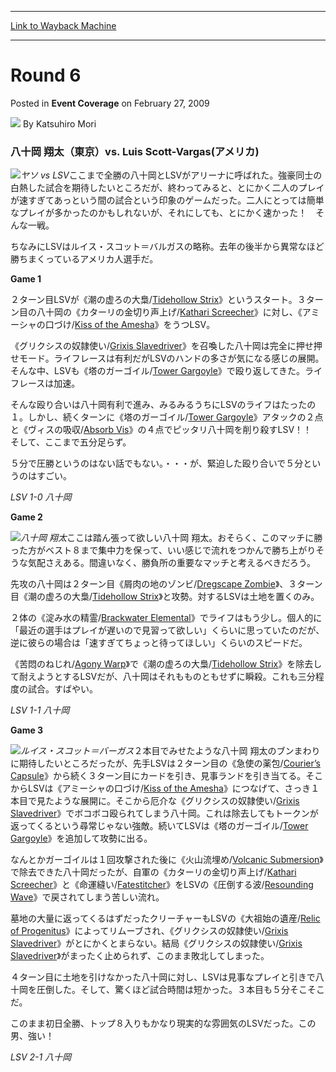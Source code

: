 
---
[Link to Wayback Machine](https://web.archive.org/web/20220526133128/https://magic.wizards.com/en/articles/archive/event-coverage/round-6-2009-02-27)

[_metadata_:author]:- "Katsuhiro Mori"
[_metadata_:description]:- "八十岡 翔太（東京）vs. Luis Scott-Vargas(アメリカ) ヤソ vs LSVここまで全勝の八十岡とLSVがアリーナに呼ばれた。強豪同士の白熱した試合を期待したいところだが、終わってみると、とにかく二人のプレイが速すぎてあっという間の試合という印象のゲームだった。二人にとっては簡単なプレイが多かったのかもしれないが、それにしても、とにかく速かった！　そんな一戦。 ちなみにLSVはルイス・スコット＝バルガスの略称。去年の後半から異常なほど勝ちまくっているアメリカ人選手だ。 Game 1 ２ターン目LSVが《潮の虚ろの大梟/Tidehollow Strix》というスタート。３ターン目の八十岡の《カターリの金切り声上げ/Kathari Screecher》に対し、《アミーシャの口づけ/Kiss of the Amesha》をうつLSV。"
[_metadata_:generator]:- "Drupal 7 (http://drupal.org)"
[_metadata_:node]:- "507296"
[_metadata_:publish_date]:- "2009-02-27"
[_metadata_:source]:- "div-main-content"
[_metadata_:title]:- "Round 6"
[_metadata_:wayback_capture_timestamp]:- "2022-05-26 13:31:28"
[_metadata_:wayback_raw_url]:- "https://web.archive.org/web/20220526133128id_/https://magic.wizards.com/en/articles/archive/event-coverage/round-6-2009-02-27"
[_metadata_:wayback_url]:- "https://magic.wizards.com/en/articles/archive/event-coverage/round-6-2009-02-27"
---


Round 6
=======



 Posted in **Event Coverage**
 on February 27, 2009 






![](https://media.magic.wizards.com/styles/auth_small/public/images/person/Top8-Katsuhiro-Mori.jpg)
By Katsuhiro Mori











###  八十岡 翔太（東京）vs. Luis Scott-Vargas(アメリカ)


![](https://media.magic.wizards.com/image_legacy_migration/mtg/images/daily/events/ptkyo09/R6_80LSV.jpg)*ヤソ vs LSV*ここまで全勝の八十岡とLSVがアリーナに呼ばれた。強豪同士の白熱した試合を期待したいところだが、終わってみると、とにかく二人のプレイが速すぎてあっという間の試合という印象のゲームだった。二人にとっては簡単なプレイが多かったのかもしれないが、それにしても、とにかく速かった！　そんな一戦。


ちなみにLSVはルイス・スコット＝バルガスの略称。去年の後半から異常なほど勝ちまくっているアメリカ人選手だ。


**Game 1**


２ターン目LSVが《潮の虚ろの大梟/[Tidehollow Strix](https://gatherer.wizards.com/Pages/Card/Details.aspx?name=Tidehollow+Strix)》というスタート。３ターン目の八十岡の《カターリの金切り声上げ/[Kathari Screecher](https://gatherer.wizards.com/Pages/Card/Details.aspx?name=Kathari+Screecher)》に対し、《アミーシャの口づけ/[Kiss of the Amesha](https://gatherer.wizards.com/Pages/Card/Details.aspx?name=Kiss+of+the+Amesha)》をうつLSV。


《グリクシスの奴隷使い/[Grixis Slavedriver](https://gatherer.wizards.com/Pages/Card/Details.aspx?name=Grixis+Slavedriver)》を召喚した八十岡は完全に押せ押せモード。ライフレースは有利だがLSVのハンドの多さが気になる感じの展開。そんな中、LSVも《塔のガーゴイル/[Tower Gargoyle](https://gatherer.wizards.com/Pages/Card/Details.aspx?name=Tower+Gargoyle)》で殴り返してきた。ライフレースは加速。


そんな殴り合いは八十岡有利で進み、みるみるうちにLSVのライフはたったの１。しかし、続くターンに《塔のガーゴイル/[Tower Gargoyle](https://gatherer.wizards.com/Pages/Card/Details.aspx?name=Tower+Gargoyle)》アタックの２点と《ヴィスの吸収/[Absorb Vis](https://gatherer.wizards.com/Pages/Card/Details.aspx?name=Absorb+Vis)》の４点でピッタリ八十岡を削り殺すLSV！！　そして、ここまで五分足らず。


５分で圧勝というのはない話でもない。・・・が、緊迫した殴り合いで５分というのはすごい。


*LSV 1-0 八十岡*


**Game 2**


![](https://media.magic.wizards.com/image_legacy_migration/mtg/images/daily/events/ptkyo09/R6_80.jpg)*八十岡 翔太*ここは踏ん張って欲しい八十岡 翔太。おそらく、このマッチに勝った方がベスト８まで集中力を保って、いい感じで流れをつかんで勝ち上がりそうな気配さえある。間違いなく、勝負所の重要なマッチと考えるべきだろう。


先攻の八十岡は２ターン目《屑肉の地のゾンビ/[Dregscape Zombie](https://gatherer.wizards.com/Pages/Card/Details.aspx?name=Dregscape+Zombie)》、３ターン目《潮の虚ろの大梟/[Tidehollow Strix](https://gatherer.wizards.com/Pages/Card/Details.aspx?name=Tidehollow+Strix)》と攻勢。対するLSVは土地を置くのみ。


２体の《淀み水の精霊/[Brackwater Elemental](https://gatherer.wizards.com/Pages/Card/Details.aspx?name=Brackwater+Elemental)》でライフはもう少し。個人的に「最近の選手はプレイが遅いので見習って欲しい」くらいに思っていたのだが、逆に彼らの場合は「速すぎてちょっと待ってほしい」くらいのスピードだ。


《苦悶のねじれ/[Agony Warp](https://gatherer.wizards.com/Pages/Card/Details.aspx?name=Agony+Warp)》で《潮の虚ろの大梟/[Tidehollow Strix](https://gatherer.wizards.com/Pages/Card/Details.aspx?name=Tidehollow+Strix)》を除去して耐えようとするLSVだが、八十岡はそれもものともせずに瞬殺。これも三分程度の試合。すばやい。


*LSV 1-1 八十岡*


**Game 3**


![](https://media.magic.wizards.com/image_legacy_migration/mtg/images/daily/events/ptkyo09/R6_LSV.jpg)*ルイス・スコット＝バーガス*２本目でみせたような八十岡 翔太のブンまわりに期待したいところだったが、先手LSVは２ターン目の《急使の薬包/[Courier’s Capsule](https://gatherer.wizards.com/Pages/Card/Details.aspx?name=Courier%E2%80%99s+Capsule)》から続く３ターン目にカードを引き、見事ランドを引き当てる。そこからLSVは《アミーシャの口づけ/[Kiss of the Amesha](https://gatherer.wizards.com/Pages/Card/Details.aspx?name=Kiss+of+the+Amesha)》につなげて、さっき１本目で見たような展開に。そこから厄介な《グリクシスの奴隷使い/[Grixis Slavedriver](https://gatherer.wizards.com/Pages/Card/Details.aspx?name=Grixis+Slavedriver)》でボコボコ殴られてしまう八十岡。これは除去してもトークンが返ってくるという尋常じゃない強敵。続いてLSVは《塔のガーゴイル/[Tower Gargoyle](https://gatherer.wizards.com/Pages/Card/Details.aspx?name=Tower+Gargoyle)》を追加して攻勢に出る。


なんとかガーゴイルは１回攻撃された後に《火山流埋め/[Volcanic Submersion](https://gatherer.wizards.com/Pages/Card/Details.aspx?name=Volcanic+Submersion)》で除去できた八十岡だったが、自軍の《カターリの金切り声上げ/[Kathari Screecher](https://gatherer.wizards.com/Pages/Card/Details.aspx?name=Kathari+Screecher)》と《命運縫い/[Fatestitcher](https://gatherer.wizards.com/Pages/Card/Details.aspx?name=Fatestitcher)》をLSVの《圧倒する波/[Resounding Wave](https://gatherer.wizards.com/Pages/Card/Details.aspx?name=Resounding+Wave)》で戻されてしまう苦しい流れ。


墓地の大量に返ってくるはずだったクリーチャーもLSVの《大祖始の遺産/[Relic of Progenitus](https://gatherer.wizards.com/Pages/Card/Details.aspx?name=Relic+of+Progenitus)》によってリムーブされ、《グリクシスの奴隷使い/[Grixis Slavedriver](https://gatherer.wizards.com/Pages/Card/Details.aspx?name=Grixis+Slavedriver)》がとにかくとまらない。結局《グリクシスの奴隷使い/[Grixis Slavedriver](https://gatherer.wizards.com/Pages/Card/Details.aspx?name=Grixis+Slavedriver)》がまったく止められず、このまま敗北してしまった。


４ターン目に土地を引けなかった八十岡に対し、LSVは見事なプレイと引きで八十岡を圧倒した。そして、驚くほど試合時間は短かった。３本目も５分そこそこだ。


このまま初日全勝、トップ８入りもかなり現実的な雰囲気のLSVだった。この男、強い！


*LSV 2-1 八十岡*







